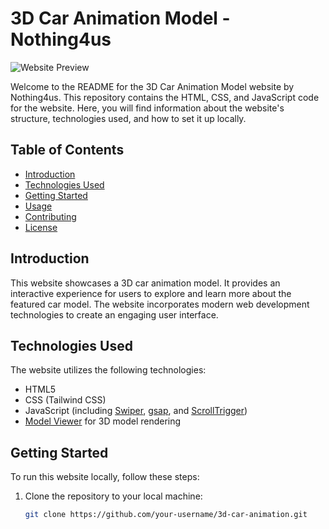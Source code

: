 # 3D Car Animation Model - Nothing4us

![Website Preview](https://placehold.it/800x400)

Welcome to the README for the 3D Car Animation Model website by Nothing4us. This repository contains the HTML, CSS, and JavaScript code for the website. Here, you will find information about the website's structure, technologies used, and how to set it up locally.

## Table of Contents

- [Introduction](#introduction)
- [Technologies Used](#technologies-used)
- [Getting Started](#getting-started)
- [Usage](#usage)
- [Contributing](#contributing)
- [License](#license)

## Introduction

This website showcases a 3D car animation model. It provides an interactive experience for users to explore and learn more about the featured car model. The website incorporates modern web development technologies to create an engaging user interface.

## Technologies Used

The website utilizes the following technologies:

- HTML5
- CSS (Tailwind CSS)
- JavaScript (including [Swiper](https://swiperjs.com/), [gsap](https://greensock.com/gsap/), and [ScrollTrigger](https://greensock.com/scrolltrigger/))
- [Model Viewer](https://modelviewer.dev/) for 3D model rendering

## Getting Started

To run this website locally, follow these steps:

1. Clone the repository to your local machine:

   ```bash
   git clone https://github.com/your-username/3d-car-animation.git

